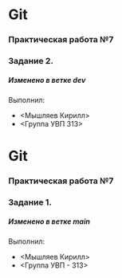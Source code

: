 # Git
### Практическая работа №7
### Задание 2.
##### Изменено в ветке dev
Выполнил:
<Tema>
* <Мышляев Кирилл>
* <Группа УВП 313>

# Git
### Практическая работа №7
### Задание 1.
##### Изменено в ветке main
Выполнил:
* <Мышляев Кирилл>
* <Группа УВП - 313>
